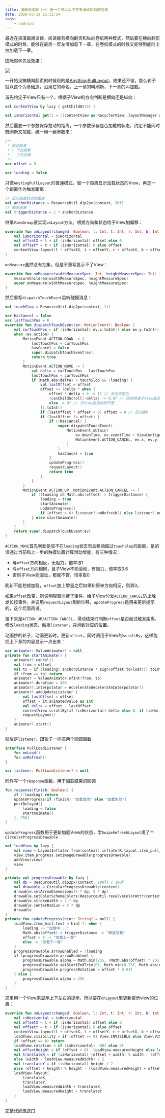 ```yaml
---
title: 漫画阅读器（一）造一个可以上下左右滑动加载的容器
date: 2020-03-19 21:31:24
tags: 
	- android
---
```


最近在搞漫画阅读器，阅读器有横向翻页和纵向卷纸两种模式，然后要在横向翻页模式的时候，能够在最后一页左滑加载下一章，在卷纸模式的时候又能够到底时上拉加载下一章。

<!--more-->

国际惯例先放效果：

![](../images/manga_prev.gif)

一开始没搞横向翻页的时候用的是[AnythingPullLayout](https://github.com/TruthKeeper/AnythingPull)，效果还不错，那么轮子就以这个为基础造，沿用它的命名，上一章的叫刷新，下一章的叫加载。

首先约定子View只有一个，根据子View的方向判断是横向还是纵向：

```kotlin
val contentView by lazy { getChildAt(0) }

val isHorizontal get() = ((contentView as RecyclerView).layoutManager as LinearLayoutManager).orientation == RecyclerView.HORIZONTAL
```

然后需要一个参数保存拉动的距离，一个参数保存是否加载的状态，约定不能同时既刷新又加载，统一用一组参数来：

```kotlin
/**
 * 拖动距离
 * + 下拉刷新
 * - 上拉加载
 */
var offset = 0

var loading = false
```

只做`AnytingPullLayout`的普通模式，留一个距离显示加载状态的View，再定一个距离作为触发距离：

```kotlin
// 显示加载状态的距离
val anchorDistance = ResourceUtil.dip2px(context, 36f)
// 触发距离
val triggerDistance = 2 * anchorDistance
```

继承`ViewGroup`要实现`onLayout`方法，根据方向和状态给子View加偏移：

```kotlin
override fun onLayout(changed: Boolean, l: Int, t: Int, r: Int, b: Int) {
    val isHorizontal = isHorizontal
    val offsetX = l + if (isHorizontal) offset else 0
    val offsetY = t + if (isHorizontal) 0 else offset
    contentView.layout(l + offsetX, t + offsetY, r + offsetX, b + offsetY)
}
```

`onMeasure`虽然没有抽象，但是不重写显示不了View：

```kotlin
override fun onMeasure(widthMeasureSpec: Int, heightMeasureSpec: Int) {
    measureChildren(widthMeasureSpec, heightMeasureSpec)
    super.onMeasure(widthMeasureSpec, heightMeasureSpec)
}
```

然后重写`dispatchTouchEvent`监听触摸消息：

```kotlin
val touchSlop = ResourceUtil.dip2px(context, 1f)

var hasCancel = false
var lastTouchPos = 0
override fun dispatchTouchEvent(ev: MotionEvent): Boolean {
    val curTouchPos = if (isHorizontal) ev.x.toInt() else ev.y.toInt()
    when (ev.action) {
        MotionEvent.ACTION_DOWN -> {
            lastTouchPos = curTouchPos
            hasCancel = false
            super.dispatchTouchEvent(ev)
            return true
        }
        MotionEvent.ACTION_MOVE -> {
            val delta = curTouchPos - lastTouchPos
            lastTouchPos = curTouchPos
            if (Math.abs(delta) > touchSlop && !loading) {
                val lastOffset = offset
                offset += (delta * when {
                    offset * delta < 0 -> 1f // 反向无阻力
                    !canChildScroll(-delta) -> 0.6f // 同向检查子View能否滚动，并带上阻力
                    else -> 0f // 子View能滚动则不管
                }).toInt()
                if (lastOffset * offset < 0) offset = 0 // 反向置0
                if (lastOffset != offset) {
                    if (!hasCancel) {
                        super.dispatchTouchEvent(
                            MotionEvent.obtain(
                                ev.downTime, ev.eventTime + ViewConfiguration.getLongPressTimeout(),
                                MotionEvent.ACTION_CANCEL, ev.x, ev.y, ev.metaState
                            )
                        )
                        hasCancel = true
                    }
                    updateProgress()
                    requestLayout()
                    return true
                }
            }
        }
        MotionEvent.ACTION_UP, MotionEvent.ACTION_CANCEL -> {
            if (!loading && Math.abs(offset) > triggerDistance) {
                loading = true
                startAnimate()
                updateProgress()
                if (offset > 0) listener?.onRefresh() else listener?.onLoad()
            } else startAnimate()
        }
    }
    return super.dispatchTouchEvent(ev)
}
```

`ACTION_MOVE`首先判断是否不在`loading`状态而且移动超过`touchSlop`的距离，是的话通过当前和上一步的触摸位置计算滑动增量，有三种情况：

- 与`offset`方向相反，无阻力，倍率取1
- 与`offset`方向相同，且子View不能滚动，有阻力，倍率取0.6
- 否则子View能滚动，那就不管，倍率取0

刷新不能划成加载，`offset`加上增量之后如果和原来方向相反，则置0。

如果`offset`改变，则说明容器消费了事件，给子View分发`ACTION_CANCEL`防止触发长按事件，并调用`requestLayout`刷新位移，`updateProgress`是用来更新提示的，这个后面再说。

接下来是`ACTION_UP/ACTION_CANCEL`，滑动结束时判断`offset`是否超过触发距离，修改`loading`状态，触发`listener`，并滑到对应的位置。

动画抄的轮子，动画更新时，更新`offset`，同时调用子View的`scrollBy`，这样能把上下章的内容显示一点出来：

```kotlin
var animator: ValueAnimator? = null
private fun startAnimate() {
    animator?.cancel()
    val from = offset
    val to = if (loading) anchorDistance * sign(offset.toFloat()).toInt() else 0
    if (from == to) return
    animator = ValueAnimator.ofInt(from, to)
    animator?.duration = 300
    animator?.interpolator = AccelerateDecelerateInterpolator()
    animator?.addUpdateListener {
        val lastOffset = offset
        offset = it.animatedValue as Int
        val delta = offset - lastOffset
        contentView.scrollBy(if (isHorizontal) delta else 0, if (isHorizontal) 0 else delta)
        requestLayout()
    }
    animator?.start()
}
```

然后是`listener`，跟轮子一样搞两个回调函数

```kotlin
interface PullLoadListener {
    fun onLoad()
    fun onRefresh()
}

var listener: PullLoadListener? = null
```

同样写一个`response`函数，用于加载结束的回调

```kotlin
fun response(finish: Boolean) {
    if (!loading) return
    updateProgress(if (finish) "加载成功" else "加载失败")
    postDelayed({
        loading = false
        startAnimate()
    }, 750)
}
```

`updateProgress`函数用于更新加载View的状态，学`SwipeRefreshLayout`用了个`CircularProgressDrawable`

```kotlin
val loadView by lazy {
    val view = LayoutInflater.from(context).inflate(R.layout.item_pull_load, this, false)
    view.item_progress.setImageDrawable(progressDrawable)
    addView(view)
    view
}

private val progressDrawable by lazy {
    val dp = ResourceUtil.dip2px(context, 100f) / 100f
    val drawable = CircularProgressDrawable(context)
    drawable.setArrowDimensions(5 * dp, 5 * dp)
    drawable.setColorSchemeColors(ResourceUtil.resolveColorAttr(context, R.attr.colorAccent))
    drawable.strokeWidth = 2 * dp
    drawable.centerRadius = 5 * dp
    drawable
}
private fun updateProgress(hint: String? = null) {
    loadView.item_hint.text = hint ?: when {
        loading -> "加载中..."
        Math.abs(offset) > triggerDistance -> "释放加载"
        offset > 0 -> "加载上一章"
        else -> "加载下一章"
    }
    progressDrawable.arrowEnabled = !loading
    if (progressDrawable.arrowEnabled) {
        progressDrawable.alpha = Math.min(255, (Math.abs(offset) * 255 / (1f + anchorDistance * 2f)).toInt())
        progressDrawable.setStartEndTrim(0f, Math.min(0.75f, Math.abs(offset) / (1f + anchorDistance * 3f)))
        progressDrawable.progressRotation = offset * 0.01f
    } else {
        progressDrawable.alpha = 255
    }
}
```

这里用一个View来显示上下左右的提示，所以要在`onLayout`里更新提示view的位置：

```kotlin
override fun onLayout(changed: Boolean, l: Int, t: Int, r: Int, b: Int) {
    val isHorizontal = isHorizontal
    val offsetX = l + if (isHorizontal) offset else 0
    val offsetY = t + if (isHorizontal) 0 else offset
    contentView.layout(l + offsetX, t + offsetY, r + offsetX, b + offsetY)
    loadView.visibility = if (offset == 0) View.INVISIBLE else View.VISIBLE
    if (offset == 0) return
    loadView.rotation = if (isHorizontal) -90f else 0f
    val offsetHeight = if (offset < 0) -loadView.measuredHeight else loadView.measuredHeight
    val translateX = if (isHorizontal) (offset + width) % width - (offsetHeight + loadView.measuredWidth) / 2
    else (width - loadView.measuredWidth) / 2
    val translateY = if (isHorizontal) height / 2
    else (offset + height) % height - (loadView.measuredHeight + offsetHeight) / 2
    loadView.layout(
        translateX,
        translateY,
        loadView.measuredWidth + translateX,
        loadView.measuredHeight + translateY
    )
}
```

[完整代码传送门](https://github.com/ekibun/BangumiPlugin/blob/master/app/src/main/java/soko/ekibun/bangumi/plugins/ui/view/PullLoadLayout.kt)